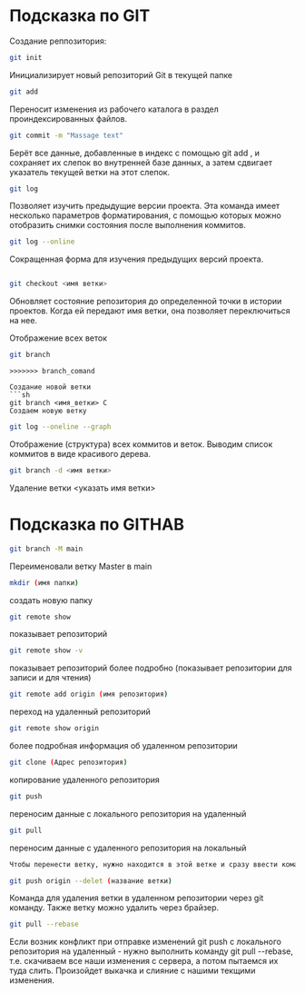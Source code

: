 # Подсказка по GIT

Создание реппозитория:
```sh
git init
```
Инициализирует новый репозиторий Git в текущей папке

```sh
git add
```
Переносит изменения из рабочего каталога в раздел проиндексированных файлов.

```sh
git commit -m "Massage text"
```
Берёт все данные, добавленные в индекс с помощью git add , и сохраняет их слепок во внутренней базе данных, а затем сдвигает указатель текущей ветки на этот слепок.

```sh
git log
```
Позволяет изучить предыдущие версии проекта. Эта команда имеет несколько параметров форматирования, с помощью которых можно отобразить снимки состояния после выполнения коммитов.

```sh
git log --online
```
Сокращенная форма для изучения предыдущих версий проекта.

```sh

git checkout <имя ветки>
```
Обновляет состояние репозитория до определенной точки в истории проектов. Когда ей передают имя ветки, она позволяет переключиться на нее. 

Отображение всех веток
```sh
git branch
```

```
>>>>>>> branch_comand

Создание новой ветки
```sh
git branch <имя_ветки> С
Создаем новую ветку
```

```sh
git log --oneline --graph
```
Отображение (структура) всех коммитов и веток.
Выводим список коммитов в виде красивого дерева.

```sh
git branch -d <имя ветки>
```
Удаление ветки <указать имя ветки>

# Подсказка по GITHAB

```sh
git branch -M main 
```
Переименовали ветку Master в main

```sh
mkdir (имя папки)
```
создать новую папку

```sh
git remote show 
```
показывает репозиторий

```sh
git remote show -v 
```
показывает репозиторий более подробно (показывает репозитории для записи и для чтения)

```sh
git remote add origin (имя репозитория)
```
переход на удаленный репозиторий

```sh
git remote show origin
```
более подробная информация об удаленном репозитории

```sh
git clone (Адрес репозитория)
```
копирование удаленного репозитория

```sh
git push
```
переносим данные с локального репозитория на удаленный

```sh
git pull
```
переносим данные с удаленного репозитория на локальный

```sh
Чтобы перенести ветку, нужно находится в этой ветке и сразу ввести команду "git push" или "git pull" и скопировать полное название ветки, которое поятится.
```


```sh
git push origin --delet (название ветки)
```
Команда для удаления ветки в удаленном репозитории через git команду. Также ветку можно удалить через брайзер.

```sh
git pull --rebase
```
Если возник конфликт при отправке изменений git push с локального репозитория на удаленный - нужно выполнить команду git pull --rebase, т.е. скачиваем все наши изменения с сервера, а потом пытаемся их туда слить. Произойдет выкачка и слияние с нашими текщими изменения.  